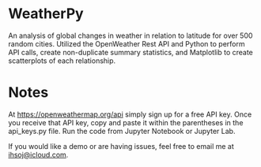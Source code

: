# WeatherPy
An analysis of global changes in weather in relation to latitude for over 500 random cities. Utilized the OpenWeather Rest API and Python to perform API calls, create non-duplicate summary statistics, and Matplotlib to create scatterplots of each relationship.

# Notes
At https://openweathermap.org/api simply sign up for a free API key.
Once you receive that API key, copy and paste it within the parentheses in the api_keys.py file.
Run the code from Jupyter Notebook or Jupyter Lab. 
  
If you would like a demo or are having issues, feel free to email me at ihsoj@icloud.com.
